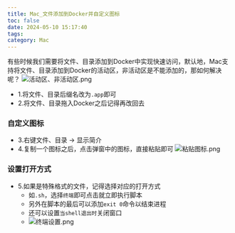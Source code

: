 ```yaml
---
title: Mac_文件添加到Docker并自定义图标
toc: false
date: 2024-05-10 15:17:40
tags:
category: Mac
---
```

有些时候我们需要将文件、目录添加到Docker中实现快速访问，默认地，Mac支持将文件、目录添加到Docker的活动区，非活动区是不能添加的，那如何解决呢？
![活动区、非活动区.png](https://gitee.com/doautumn/doautumn.gitee.io/raw/master/Mac_文件添加到Docker并自定义图标/活动区、非活动区.png)

- 1.将文件、目录后缀名改为`.app`即可
- 2.将文件、目录拖入Docker之后记得再改回去

### 自定义图标
- 3.右键文件、目录 -> 显示简介
- 4.复制一个图标之后，点击弹窗中的图标，直接粘贴即可
![粘贴图标.png](https://gitee.com/doautumn/doautumn.gitee.io/raw/master/Mac_文件添加到Docker并自定义图标/粘贴图标.png)

### 设置打开方式
- 5.如果是特殊格式的文件，记得选择对应的打开方式
  - 如`.sh`，选择`终端`即可点击就立即执行脚本
  - 另外在脚本的最后可以添加`exit 0`命令以结束进程
  - 还可以设置`当shell退出时`关闭窗口
  - ![终端设置.png](https://gitee.com/doautumn/doautumn.gitee.io/raw/master/Mac_文件添加到Docker并自定义图标/终端设置.png)